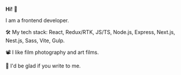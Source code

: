 **Hi!** 👻

I am a frontend developer.

🛠 My tech stack: React, Redux/RTK, JS/TS, Node.js, Express, Next.js, Nest.js, Sass, Vite, Gulp.

📽 I like film photography and art films.

📝 I'd be glad if you write to me.
